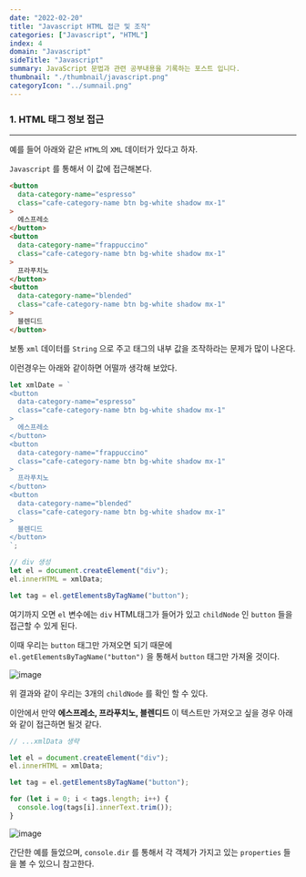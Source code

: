 ```yaml
---
date: "2022-02-20"
title: "Javascript HTML 접근 및 조작"
categories: ["Javascript", "HTML"]
index: 4
domain: "Javascript"
sideTitle: "Javascript"
summary: JavaScript 문법과 관련 공부내용을 기록하는 포스트 입니다.
thumbnail: "./thumbnail/javascript.png"
categoryIcon: "../sumnail.png"
---
```


### 1. HTML 태그 정보 접근

---

예를 들어 아래와 같은 `HTML`의 `XML` 데이터가 있다고 하자.

`Javascript` 를 통해서 이 값에 접근해본다.

```html
<button
  data-category-name="espresso"
  class="cafe-category-name btn bg-white shadow mx-1"
>
  에스프레소
</button>
<button
  data-category-name="frappuccino"
  class="cafe-category-name btn bg-white shadow mx-1"
>
  프라푸치노
</button>
<button
  data-category-name="blended"
  class="cafe-category-name btn bg-white shadow mx-1"
>
  블렌디드
</button>
```

보통 `xml` 데이터를 `String` 으로 주고 태그의 내부 값을 조작하라는 문제가 많이 나온다.

이런경우는 아래와 같이하면 어떨까 생각해 보았다.

```js
let xmlDate = `
<button
  data-category-name="espresso"
  class="cafe-category-name btn bg-white shadow mx-1"
>
  에스프레소
</button>
<button
  data-category-name="frappuccino"
  class="cafe-category-name btn bg-white shadow mx-1"
>
  프라푸치노
</button>
<button
  data-category-name="blended"
  class="cafe-category-name btn bg-white shadow mx-1"
>
  블렌디드
</button>
`;

// div 생성
let el = document.createElement("div");
el.innerHTML = xmlData;

let tag = el.getElementsByTagName("button");
```

여기까지 오면 `el` 변수에는 `div` HTML태그가 들어가 있고 `childNode` 인 `button` 들을 접근할 수 있게 된다.

이때 우리는 `button` 태그만 가져오면 되기 때문에 `el.getElementsByTagName("button")` 을 통해서 `button` 태그만 가져올 것이다.

![image](https://user-images.githubusercontent.com/56063287/154837483-da53eb60-b63b-4237-9200-1975387608d1.png)

위 결과와 같이 우리는 3개의 `childNode` 를 확인 할 수 있다.

이안에서 만약 **에스프레소, 프라푸치노, 블렌디드** 이 텍스트만 가져오고 싶을 경우 아래와 같이 접근하면 될것 같다.

```js
// ...xmlData 생략

let el = document.createElement("div");
el.innerHTML = xmlData;

let tag = el.getElementsByTagName("button");

for (let i = 0; i < tags.length; i++) {
  console.log(tags[i].innerText.trim());
}
```

![image](https://user-images.githubusercontent.com/56063287/154837773-d0990c80-77d6-495e-bafa-9e4a0a99edba.png)

간단한 예를 들었으며, `console.dir` 를 통해서 각 객체가 가지고 있는 `properties` 들을 볼 수 있으니 참고한다.
